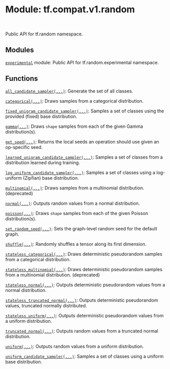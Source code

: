 <div itemscope itemtype="http://developers.google.com/ReferenceObject">
<meta itemprop="name" content="tf.compat.v1.random" />
<meta itemprop="path" content="Stable" />
</div>

# Module: tf.compat.v1.random


<table class="tfo-notebook-buttons tfo-api" align="left">
</table>



Public API for tf.random namespace.



## Modules

[`experimental`](../../../tf/compat/v1/random/experimental.md) module: Public API for tf.random.experimental namespace.

## Functions

[`all_candidate_sampler(...)`](../../../tf/random/all_candidate_sampler.md): Generate the set of all classes.

[`categorical(...)`](../../../tf/random/categorical.md): Draws samples from a categorical distribution.

[`fixed_unigram_candidate_sampler(...)`](../../../tf/random/fixed_unigram_candidate_sampler.md): Samples a set of classes using the provided (fixed) base distribution.

[`gamma(...)`](../../../tf/random/gamma.md): Draws `shape` samples from each of the given Gamma distribution(s).

[`get_seed(...)`](../../../tf/compat/v1/get_seed.md): Returns the local seeds an operation should use given an op-specific seed.

[`learned_unigram_candidate_sampler(...)`](../../../tf/random/learned_unigram_candidate_sampler.md): Samples a set of classes from a distribution learned during training.

[`log_uniform_candidate_sampler(...)`](../../../tf/random/log_uniform_candidate_sampler.md): Samples a set of classes using a log-uniform (Zipfian) base distribution.

[`multinomial(...)`](../../../tf/compat/v1/multinomial.md): Draws samples from a multinomial distribution. (deprecated)

[`normal(...)`](../../../tf/random/normal.md): Outputs random values from a normal distribution.

[`poisson(...)`](../../../tf/compat/v1/random_poisson.md): Draws `shape` samples from each of the given Poisson distribution(s).

[`set_random_seed(...)`](../../../tf/compat/v1/set_random_seed.md): Sets the graph-level random seed for the default graph.

[`shuffle(...)`](../../../tf/random/shuffle.md): Randomly shuffles a tensor along its first dimension.

[`stateless_categorical(...)`](../../../tf/random/stateless_categorical.md): Draws deterministic pseudorandom samples from a categorical distribution.

[`stateless_multinomial(...)`](../../../tf/compat/v1/random/stateless_multinomial.md): Draws deterministic pseudorandom samples from a multinomial distribution. (deprecated)

[`stateless_normal(...)`](../../../tf/random/stateless_normal.md): Outputs deterministic pseudorandom values from a normal distribution.

[`stateless_truncated_normal(...)`](../../../tf/random/stateless_truncated_normal.md): Outputs deterministic pseudorandom values, truncated normally distributed.

[`stateless_uniform(...)`](../../../tf/random/stateless_uniform.md): Outputs deterministic pseudorandom values from a uniform distribution.

[`truncated_normal(...)`](../../../tf/random/truncated_normal.md): Outputs random values from a truncated normal distribution.

[`uniform(...)`](../../../tf/random/uniform.md): Outputs random values from a uniform distribution.

[`uniform_candidate_sampler(...)`](../../../tf/random/uniform_candidate_sampler.md): Samples a set of classes using a uniform base distribution.

